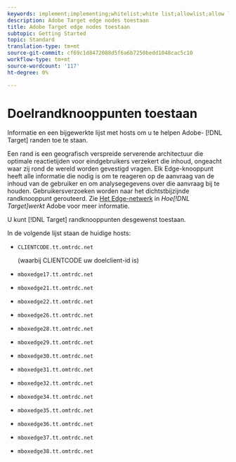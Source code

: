 ```yaml
---
keywords: implement;implementing;whitelist;white list;allowlist;allow list;edge;edges
description: Adobe Target edge nodes toestaan
title: Adobe Target edge nodes toestaan
subtopic: Getting Started
topic: Standard
translation-type: tm+mt
source-git-commit: cf69c1d8472088d5f6a6b7250bedd1048cac5c10
workflow-type: tm+mt
source-wordcount: '117'
ht-degree: 0%

---
```



# Doelrandknooppunten toestaan

Informatie en een bijgewerkte lijst met hosts om u te helpen Adobe- [!DNL Target] randen toe te staan.

Een rand is een geografisch verspreide serverende architectuur die optimale reactietijden voor eindgebruikers verzekert die inhoud, ongeacht waar zij rond de wereld worden gevestigd vragen. Elk Edge-knooppunt heeft alle informatie die nodig is om te reageren op de aanvraag van de inhoud van de gebruiker en om analysegegevens over die aanvraag bij te houden. Gebruikersverzoeken worden naar het dichtstbijzijnde randknooppunt gerouteerd. Zie [Het Edge-netwerk](/help/c-intro/how-target-works.md#concept_0AE2ED8E9DE64288A8B30FCBF1040934) in *Hoe[!DNL Target]werkt* Adobe voor meer informatie.

U kunt [!DNL Target] randknooppunten desgewenst toestaan.

In de volgende lijst staan de huidige hosts:

* `CLIENTCODE.tt.omtrdc.net`

   (waarbij CLIENTCODE uw doelclient-id is)

* `mboxedge17.tt.omtrdc.net`
* `mboxedge21.tt.omtrdc.net`
* `mboxedge22.tt.omtrdc.net`
* `mboxedge26.tt.omtrdc.net`
* `mboxedge28.tt.omtrdc.net`
* `mboxedge29.tt.omtrdc.net`
* `mboxedge30.tt.omtrdc.net`
* `mboxedge31.tt.omtrdc.net`
* `mboxedge32.tt.omtrdc.net`
* `mboxedge34.tt.omtrdc.net`
* `mboxedge35.tt.omtrdc.net`
* `mboxedge36.tt.omtrdc.net`
* `mboxedge37.tt.omtrdc.net`
* `mboxedge38.tt.omtrdc.net`